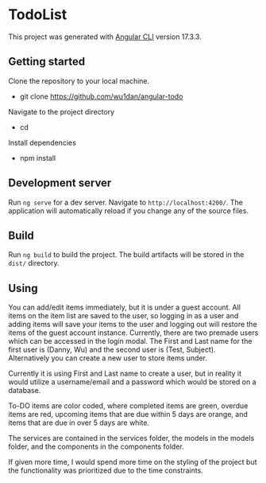 # TodoList

This project was generated with [Angular CLI](https://github.com/angular/angular-cli) version 17.3.3.

## Getting started

Clone the repository to your local machine.

- git clone https://github.com/wu1dan/angular-todo

Navigate to the project directory

- cd <project directory>

Install dependencies

- npm install

## Development server

Run `ng serve` for a dev server. Navigate to `http://localhost:4200/`. The application will automatically reload if you change any of the source files.

## Build

Run `ng build` to build the project. The build artifacts will be stored in the `dist/` directory.

## Using

You can add/edit items immediately, but it is under a guest account. All items on the item list are saved to the user, so logging in as a user and adding items will save your items to the user and logging out will restore the items of the guest account instance. Currently, there are two premade users which can be accessed in the login modal. The First and Last name for the first user is (Danny, Wu) and the second user is (Test, Subject). Alternatively you can create a new user to store items under.

Currently it is using First and Last name to create a user, but in reality it would utilize a username/email and a password which would be stored on a database.

To-DO items are color coded, where completed items are green, overdue items are red, upcoming items that are due within 5 days are orange, and items that are due in over 5 days are white.

The services are contained in the services folder, the models in the models folder, and the components in the components folder. 

If given more time, I would spend more time on the styling of the project but the functionality was prioritized due to the time constraints.
